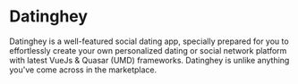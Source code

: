 # Datinghey
Datinghey is a well-featured social dating app, specially prepared for you to effortlessly create your own personalized dating or social network platform with latest VueJs &amp; Quasar (UMD) frameworks. Datinghey is unlike anything you've come across in the marketplace.
